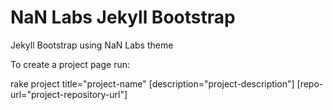 NaN Labs Jekyll Bootstrap
==========

Jekyll Bootstrap using NaN Labs theme

To create a project page run:

rake project title="project-name" [description="project-description"] [repo-url="project-repository-url"]
